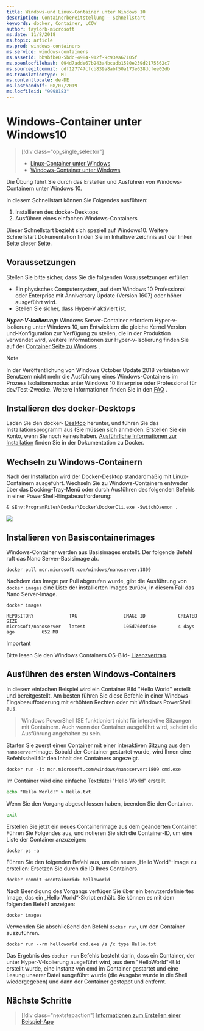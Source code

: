 ```yaml
---
title: Windows-und Linux-Container unter Windows 10
description: Containerbereitstellung – Schnellstart
keywords: docker, Container, LCOW
author: taylorb-microsoft
ms.date: 11/8/2018
ms.topic: article
ms.prod: windows-containers
ms.service: windows-containers
ms.assetid: bb9bfbe0-5bdc-4984-912f-9c93ea67105f
ms.openlocfilehash: 094d7adde67b243a4bcadb1580e239d2175562c7
ms.sourcegitcommit: cdf127747cfcb839a8abf50a173e628dcfee02db
ms.translationtype: MT
ms.contentlocale: de-DE
ms.lasthandoff: 08/07/2019
ms.locfileid: "9998183"
---
```

# <a name="windows-containers-on-windows-10"></a>Windows-Container unter Windows10

> [!div class="op_single_selector"]
> - [Linux-Container unter Windows](quick-start-windows-10-linux.md)
> - [Windows-Container unter Windows](quick-start-windows-10.md)

Die Übung führt Sie durch das Erstellen und Ausführen von Windows-Containern unter Windows 10.

In diesem Schnellstart können Sie Folgendes ausführen:

1. Installieren des docker-Desktops
2. Ausführen eines einfachen Windows-Containers

Dieser Schnellstart bezieht sich speziell auf Windows10. Weitere Schnellstart Dokumentation finden Sie im Inhaltsverzeichnis auf der linken Seite dieser Seite.

## <a name="prerequisites"></a>Voraussetzungen
Stellen Sie bitte sicher, dass Sie die folgenden Voraussetzungen erfüllen:
- Ein physisches Computersystem, auf dem Windows 10 Professional oder Enterprise mit Anniversary Update (Version 1607) oder höher ausgeführt wird. 
- Stellen Sie sicher, dass [Hyper-V](https://docs.microsoft.com/virtualization/hyper-v-on-windows/reference/hyper-v-requirements) aktiviert ist.

***Hyper-V-Isolierung:*** Windows Server-Container erfordern Hyper-v-Isolierung unter Windows 10, um Entwicklern die gleiche Kernel Version und-Konfiguration zur Verfügung zu stellen, die in der Produktion verwendet wird, weitere Informationen zur Hyper-v-Isolierung finden Sie auf der [Container Seite zu Windows](../about/index.md) .

> [!NOTE]
> In der Veröffentlichung von Windows October Update 2018 verbieten wir Benutzern nicht mehr die Ausführung eines Windows-Containers im Prozess Isolationsmodus unter Windows 10 Enterprise oder Professional für dev/Test-Zwecke. Weitere Informationen finden Sie in den [FAQ](../about/faq.md) .

## <a name="install-docker-desktop"></a>Installieren des docker-Desktops

Laden Sie den docker- [Desktop](https://store.docker.com/editions/community/docker-ce-desktop-windows) herunter, und führen Sie das Installationsprogramm aus (Sie müssen sich anmelden. Erstellen Sie ein Konto, wenn Sie noch keines haben. [Ausführliche Informationen zur Installation](https://docs.docker.com/docker-for-windows/install) finden Sie in der Dokumentation zu Docker.

## <a name="switch-to-windows-containers"></a>Wechseln zu Windows-Containern

Nach der Installation wird der Docker-Desktop standardmäßig mit Linux-Containern ausgeführt. Wechseln Sie zu Windows-Containern entweder über das Docking-Tray-Menü oder durch Ausführen des folgenden Befehls in einer PowerShell-Eingabeaufforderung:

```console
& $Env:ProgramFiles\Docker\Docker\DockerCli.exe -SwitchDaemon .
```

![](./media/docker-for-win-switch.png)

## <a name="install-base-container-images"></a>Installieren von Basiscontainerimages

Windows-Container werden aus Basisimages erstellt. Der folgende Befehl ruft das Nano Server-Basisimage ab.

```console
docker pull mcr.microsoft.com/windows/nanoserver:1809
```

Nachdem das Image per Pull abgerufen wurde, gibt die Ausführung von `docker images` eine Liste der installierten Images zurück, in diesem Fall das Nano Server-Image.

```console
docker images

REPOSITORY             TAG                 IMAGE ID            CREATED             SIZE
microsoft/nanoserver   latest              105d76d0f40e        4 days ago          652 MB
```

> [!IMPORTANT]
> Bitte lesen Sie den Windows Containers OS-Bild- [Lizenzvertrag](../images-eula.md).

## <a name="run-your-first-windows-container"></a>Ausführen des ersten Windows-Containers

In diesem einfachen Beispiel wird ein Container Bild "Hello World" erstellt und bereitgestellt. Am besten führen Sie diese Befehle in einer Windows-Eingabeaufforderung mit erhöhten Rechten oder mit Windows PowerShell aus.

> Windows PowerShell ISE funktioniert nicht für interaktive Sitzungen mit Containern. Auch wenn der Container ausgeführt wird, scheint die Ausführung angehalten zu sein.

Starten Sie zuerst einen Container mit einer interaktiven Sitzung aus dem `nanoserver`-Image. Sobald der Container gestartet wurde, wird Ihnen eine Befehlsshell für den Inhalt des Containers angezeigt.  

```console
docker run -it mcr.microsoft.com/windows/nanoserver:1809 cmd.exe
```

Im Container wird eine einfache Textdatei "Hello World" erstellt.

```cmd
echo "Hello World!" > Hello.txt
```   

Wenn Sie den Vorgang abgeschlossen haben, beenden Sie den Container.

```cmd
exit
```

Erstellen Sie jetzt ein neues Containerimage aus dem geänderten Container. Führen Sie Folgendes aus, und notieren Sie sich die Container-ID, um eine Liste der Container anzuzeigen:

```console
docker ps -a
```

Führen Sie den folgenden Befehl aus, um ein neues „Hello World“-Image zu erstellen: Ersetzen Sie <containerid> durch die ID Ihres Containers.

```console
docker commit <containerid> helloworld
```

Nach Beendigung des Vorgangs verfügen Sie über ein benutzerdefiniertes Image, das ein „Hello World“-Skript enthält. Sie können es mit dem folgenden Befehl anzeigen:

```console
docker images
```

Verwenden Sie abschließend den Befehl `docker run`, um den Container auszuführen.

```console
docker run --rm helloworld cmd.exe /s /c type Hello.txt
```

Das Ergebnis des `docker run` Befehls besteht darin, dass ein Container, der unter Hyper-V-Isolierung ausgeführt wird, aus dem "HelloWorld"-Bild erstellt wurde, eine Instanz von cmd im Container gestartet und eine Lesung unserer Datei ausgeführt wurde (die Ausgabe wurde in die Shell wiedergegeben) und dann der Container gestoppt und entfernt.

## <a name="next-steps"></a>Nächste Schritte

> [!div class="nextstepaction"]
> [Informationen zum Erstellen einer Beispiel-App](./building-sample-app.md)
